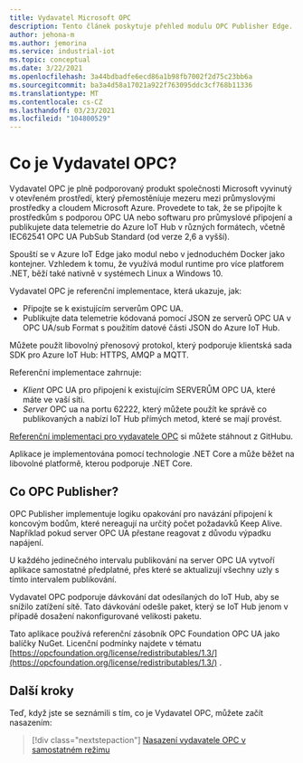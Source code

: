 ```yaml
---
title: Vydavatel Microsoft OPC
description: Tento článek poskytuje přehled modulu OPC Publisher Edge.
author: jehona-m
ms.author: jemorina
ms.service: industrial-iot
ms.topic: conceptual
ms.date: 3/22/2021
ms.openlocfilehash: 3a44bdbadfe6ecd86a1b98fb7002f2d75c23bb6a
ms.sourcegitcommit: ba3a4d58a17021a922f763095ddc3cf768b11336
ms.translationtype: MT
ms.contentlocale: cs-CZ
ms.lasthandoff: 03/23/2021
ms.locfileid: "104800529"
---
```

# <a name="what-is-the-opc-publisher"></a>Co je Vydavatel OPC?

Vydavatel OPC je plně podporovaný produkt společnosti Microsoft vyvinutý v otevřeném prostředí, který přemostěníuje mezeru mezi průmyslovými prostředky a cloudem Microsoft Azure. Provedete to tak, že se připojíte k prostředkům s podporou OPC UA nebo softwaru pro průmyslové připojení a publikujete data telemetrie do Azure IoT Hub v různých formátech, včetně IEC62541 OPC UA PubSub Standard (od verze 2,6 a vyšší).

Spouští se v Azure IoT Edge jako modul nebo v jednoduchém Docker jako kontejner. Vzhledem k tomu, že využívá modul runtime pro více platforem .NET, běží také nativně v systémech Linux a Windows 10.

Vydavatel OPC je referenční implementace, která ukazuje, jak:

- Připojte se k existujícím serverům OPC UA.
- Publikujte data telemetrie kódovaná pomocí JSON ze serverů OPC UA v OPC UA/sub Format s použitím datové části JSON do Azure IoT Hub.

Můžete použít libovolný přenosový protokol, který podporuje klientská sada SDK pro Azure IoT Hub: HTTPS, AMQP a MQTT.

Referenční implementace zahrnuje:

- *Klient* OPC UA pro připojení k existujícím SERVERŮM OPC UA, které máte ve vaší síti.
- *Server* OPC ua na portu 62222, který můžete použít ke správě co publikovaných a nabízí IoT Hub přímých metod, které se mají provést.

[Referenční implementaci pro vydavatele OPC](https://github.com/Azure/iot-edge-opc-publisher) si můžete stáhnout z GitHubu.

Aplikace je implementována pomocí technologie .NET Core a může běžet na libovolné platformě, kterou podporuje .NET Core.

## <a name="what-does-the-opc-publisher-do"></a>Co OPC Publisher?

OPC Publisher implementuje logiku opakování pro navázání připojení k koncovým bodům, které nereagují na určitý počet požadavků Keep Alive. Například pokud server OPC UA přestane reagovat z důvodu výpadku napájení.

U každého jedinečného intervalu publikování na server OPC UA vytvoří aplikace samostatné předplatné, přes které se aktualizují všechny uzly s tímto intervalem publikování.

Vydavatel OPC podporuje dávkování dat odesílaných do IoT Hub, aby se snížilo zatížení sítě. Tato dávkování odešle paket, který se IoT Hub jenom v případě dosažení nakonfigurované velikosti paketu.

Tato aplikace používá referenční zásobník OPC Foundation OPC UA jako balíčky NuGet. Licenční podmínky najdete v tématu [https://opcfoundation.org/license/redistributables/1.3/](https://opcfoundation.org/license/redistributables/1.3/) .

## <a name="next-steps"></a>Další kroky
Teď, když jste se seznámili s tím, co je Vydavatel OPC, můžete začít nasazením:

> [!div class="nextstepaction"]
> [Nasazení vydavatele OPC v samostatném režimu](tutorial-publisher-deploy-opc-publisher-standalone.md)

